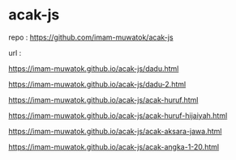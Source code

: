 # acak-js

repo : https://github.com/imam-muwatok/acak-js

url :

https://imam-muwatok.github.io/acak-js/dadu.html

https://imam-muwatok.github.io/acak-js/dadu-2.html

https://imam-muwatok.github.io/acak-js/acak-huruf.html

https://imam-muwatok.github.io/acak-js/acak-huruf-hijaiyah.html

https://imam-muwatok.github.io/acak-js/acak-aksara-jawa.html

https://imam-muwatok.github.io/acak-js/acak-angka-1-20.html







